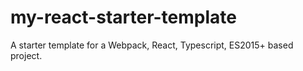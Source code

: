 # my-react-starter-template
A starter template for a Webpack, React, Typescript, ES2015+  based project.
